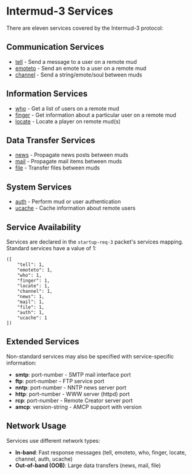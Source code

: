 # Intermud-3 Services

There are eleven services covered by the Intermud-3 protocol:

## Communication Services
- [tell](tell.md) - Send a message to a user on a remote mud
- [emoteto](emoteto.md) - Send an emote to a user on a remote mud
- [channel](channel.md) - Send a string/emote/soul between muds

## Information Services
- [who](who.md) - Get a list of users on a remote mud
- [finger](finger.md) - Get information about a particular user on a remote mud
- [locate](locate.md) - Locate a player on remote mud(s)

## Data Transfer Services
- [news](news.md) - Propagate news posts between muds
- [mail](mail.md) - Propagate mail items between muds  
- [file](file.md) - Transfer files between muds

## System Services
- [auth](auth.md) - Perform mud or user authentication
- [ucache](ucache.md) - Cache information about remote users

## Service Availability

Services are declared in the `startup-req-3` packet's services mapping. Standard services have a value of 1:

```lpc
([
    "tell": 1,
    "emoteto": 1,
    "who": 1,
    "finger": 1,
    "locate": 1,
    "channel": 1,
    "news": 1,
    "mail": 1,
    "file": 1,
    "auth": 1,
    "ucache": 1
])
```

## Extended Services

Non-standard services may also be specified with service-specific information:

- **smtp**: port-number - SMTP mail interface port
- **ftp**: port-number - FTP service port
- **nntp**: port-number - NNTP news server port
- **http**: port-number - WWW server (httpd) port
- **rcp**: port-number - Remote Creator server port
- **amcp**: version-string - AMCP support with version

## Network Usage

Services use different network types:
- **In-band**: Fast response messages (tell, emoteto, who, finger, locate, channel, auth, ucache)
- **Out-of-band (OOB)**: Large data transfers (news, mail, file)